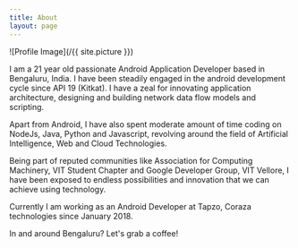 ```yaml
---
title: About
layout: page
---
```

![Profile Image](/{{ site.picture }})

<p>I am a 21 year old passionate Android Application Developer based in Bengaluru, India.
I have been steadily engaged in the android development cycle since API 19 (Kitkat). I have 
a zeal for innovating application architecture, designing and building network data flow models
and scripting. </p>

<p>Apart from Android, I have also spent moderate amount of time coding on NodeJs,
Java, Python and Javascript, revolving around the field of Artificial Intelligence, Web
and Cloud Technologies.</p>
<p>
Being part of reputed communities like Association for Computing
Machinery, VIT Student Chapter and Google Developer Group, VIT Vellore, I have been
exposed to endless possibilities and innovation that we can achieve using technology.
</p>
<p>
Currently I am working as an Android Developer at Tapzo, Coraza technologies since January 2018.
</p>
<p>
In and around Bengaluru? Let's grab a coffee!
</p>